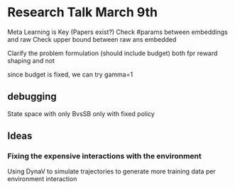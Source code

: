 # Research Talk March 9th

Meta Learning is Key (Papers exist?)
Check #params between embeddings and raw
Check upper bound between raw ans embedded

Clarify the problem formulation (should include budget)
both fpr reward shaping and not

since budget is fixed, we can try gamma=1

## debugging
State space with only BvsSB only with fixed policy 

## Ideas

### Fixing the expensive interactions with the environment
Using DynaV to simulate trajectories to generate more training data per environment interaction


